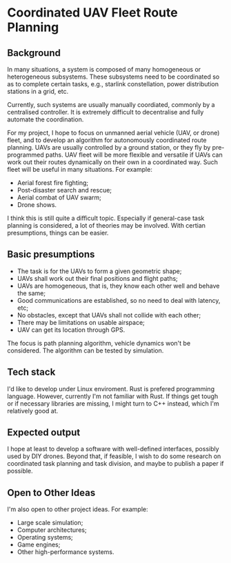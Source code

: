 # Coordinated UAV Fleet Route Planning

## Background

In many situations, a system is composed of many homogeneous or heterogeneous
subsystems. These subsystems need to be coordinated so as to complete certain tasks,
e.g., starlink constellation, power distribution stations in a grid, etc.

Currently, such systems are usually manually coordiated, commonly by a centralised controller.
It is extremely difficult to decentralise and fully automate the coordination.

For my project, I hope to focus on unmanned aerial vehicle (UAV, or drone) fleet,
and to develop an algorithm for autonomously coordinated route planning.
UAVs are usually controlled by a ground station, or they fly by pre-programmed paths.
UAV fleet will be more flexible and versatile
if UAVs can work out their routes dynamically on their own in a coordinated way.
Such fleet will be useful in many situations. For example:

- Aerial forest fire fighting;
- Post-disaster search and rescue;
- Aerial combat of UAV swarm;
- Drone shows.

I think this is still quite a difficult topic.
Especially if general-case task planning is considered, a lot of theories may be involved.
With certian presumptions, things can be easier.

## Basic presumptions

- The task is for the UAVs to form a given geometric shape;
- UAVs shall work out their final positions and flight paths;
- UAVs are homogeneous, that is, they know each other well and behave the same;
- Good communications are established, so no need to deal with latency, etc;
- No obstacles, except that UAVs shall not collide with each other;
- There may be limitations on usable airspace;
- UAV can get its location through GPS.

The focus is path planning algorithm, vehicle dynamics won't be considered.
The algorithm can be tested by simulation.

## Tech stack

I'd like to develop under Linux enviroment.
Rust is prefered programming language. However, currently I'm not familiar with Rust.
If things get tough or if necessary libraries are missing,
I might turn to C++ instead, which I'm relatively good at.

## Expected output

I hope at least to develop a software with well-defined interfaces, possibly used by DIY drones.
Beyond that, if feasible, I wish to do some research on coordinated task planning and task division,
and maybe to publish a paper if possible.

## Open to Other Ideas

I'm also open to other project ideas. For example:

- Large scale simulation;
- Computer architectures;
- Operating systems;
- Game engines;
- Other high-performance systems.
